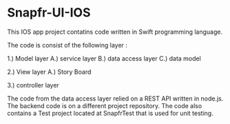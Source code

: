# Snapfr-UI-IOS
This IOS app project contatins code written in Swift programming language.

The code is consist of the following layer :

1.) Model layer 
    A.) service layer
    B.) data access layer
    C.) data model

2.) View layer
   A.) Story Board

3.) controller layer


The code from the data access layer relied on a REST API written in node.js.
The backend code is on a different project repository.
The code also contains a Test project located at SnapfrTest that is used for unit testing.
